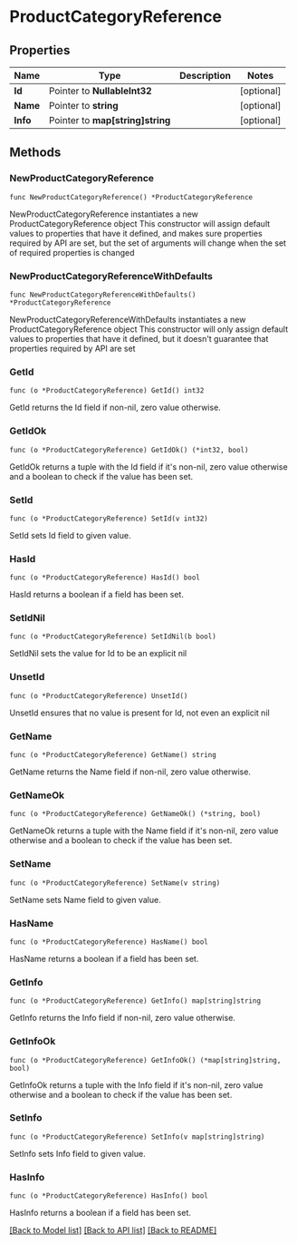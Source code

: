 # ProductCategoryReference

## Properties

Name | Type | Description | Notes
------------ | ------------- | ------------- | -------------
**Id** | Pointer to **NullableInt32** |  | [optional] 
**Name** | Pointer to **string** |  | [optional] 
**Info** | Pointer to **map[string]string** |  | [optional] 

## Methods

### NewProductCategoryReference

`func NewProductCategoryReference() *ProductCategoryReference`

NewProductCategoryReference instantiates a new ProductCategoryReference object
This constructor will assign default values to properties that have it defined,
and makes sure properties required by API are set, but the set of arguments
will change when the set of required properties is changed

### NewProductCategoryReferenceWithDefaults

`func NewProductCategoryReferenceWithDefaults() *ProductCategoryReference`

NewProductCategoryReferenceWithDefaults instantiates a new ProductCategoryReference object
This constructor will only assign default values to properties that have it defined,
but it doesn't guarantee that properties required by API are set

### GetId

`func (o *ProductCategoryReference) GetId() int32`

GetId returns the Id field if non-nil, zero value otherwise.

### GetIdOk

`func (o *ProductCategoryReference) GetIdOk() (*int32, bool)`

GetIdOk returns a tuple with the Id field if it's non-nil, zero value otherwise
and a boolean to check if the value has been set.

### SetId

`func (o *ProductCategoryReference) SetId(v int32)`

SetId sets Id field to given value.

### HasId

`func (o *ProductCategoryReference) HasId() bool`

HasId returns a boolean if a field has been set.

### SetIdNil

`func (o *ProductCategoryReference) SetIdNil(b bool)`

 SetIdNil sets the value for Id to be an explicit nil

### UnsetId
`func (o *ProductCategoryReference) UnsetId()`

UnsetId ensures that no value is present for Id, not even an explicit nil
### GetName

`func (o *ProductCategoryReference) GetName() string`

GetName returns the Name field if non-nil, zero value otherwise.

### GetNameOk

`func (o *ProductCategoryReference) GetNameOk() (*string, bool)`

GetNameOk returns a tuple with the Name field if it's non-nil, zero value otherwise
and a boolean to check if the value has been set.

### SetName

`func (o *ProductCategoryReference) SetName(v string)`

SetName sets Name field to given value.

### HasName

`func (o *ProductCategoryReference) HasName() bool`

HasName returns a boolean if a field has been set.

### GetInfo

`func (o *ProductCategoryReference) GetInfo() map[string]string`

GetInfo returns the Info field if non-nil, zero value otherwise.

### GetInfoOk

`func (o *ProductCategoryReference) GetInfoOk() (*map[string]string, bool)`

GetInfoOk returns a tuple with the Info field if it's non-nil, zero value otherwise
and a boolean to check if the value has been set.

### SetInfo

`func (o *ProductCategoryReference) SetInfo(v map[string]string)`

SetInfo sets Info field to given value.

### HasInfo

`func (o *ProductCategoryReference) HasInfo() bool`

HasInfo returns a boolean if a field has been set.


[[Back to Model list]](../README.md#documentation-for-models) [[Back to API list]](../README.md#documentation-for-api-endpoints) [[Back to README]](../README.md)


